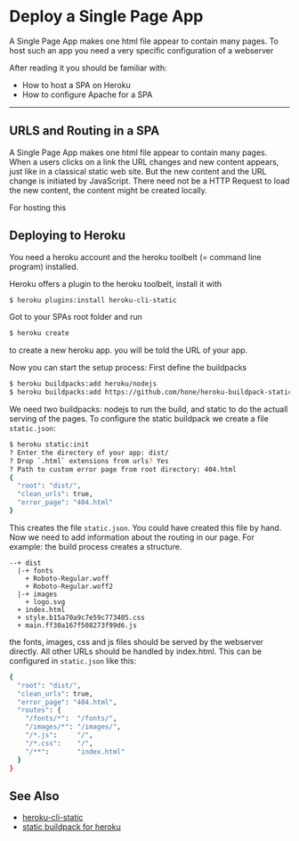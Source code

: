 Deploy a Single Page App
=======================

A Single Page App makes one html file appear
to contain many pages.  To host such an app
you need a very specific configuration of a webserver 

After reading it you should be familiar with:

* How to host a SPA on Heroku
* How to configure Apache for a SPA


---------------------------------------------------------------------------

URLS and Routing in a SPA
---------

A Single Page App makes one html file appear
to contain many pages.  When a users clicks on a link
the URL changes and new content appears, just like
in a classical static web site.  But the new
content and the URL change is initiated by JavaScript.
There need not be a HTTP Request to load the new
content, the content might be created locally.

For hosting this 


Deploying to Heroku
-------------------

You need a heroku account and the heroku toolbelt (= command line program) installed.

Heroku offers a plugin to the heroku toolbelt, install it with

```sh
$ heroku plugins:install heroku-cli-static
```

Got to your SPAs root folder and run

```sh
$ heroku create
```

to create a new heroku app.  you will be told the URL of your app.

Now you can start the setup process: First define the buildpacks

```sh
$ heroku buildpacks:add heroku/nodejs
$ heroku buildpacks:add https://github.com/hone/heroku-buildpack-static
```

We need two buildpacks: nodejs to run the build, and static to do
the actuall serving of the pages.  To configure the static buildpack
we create a file `static.json`:

```sh
$ heroku static:init
? Enter the directory of your app: dist/
? Drop `.html` extensions from urls? Yes
? Path to custom error page from root directory: 404.html
{
  "root": "dist/",
  "clean_urls": true,
  "error_page": "404.html"
}
```

This creates the file `static.json`. You could have created this file
by hand. Now we need to add information about the routing in our page.
For example: the build process creates a structure.

```
--+ dist
  |-+ fonts
    + Roboto-Regular.woff
    + Roboto-Regular.woff2
  |-+ images
    + logo.svg
  + index.html
  + style.b15a70a9c7e59c773405.css
  + main.ff30a167f508273f99d6.js
```

the fonts, images, css and js files should be served by the webserver directly.  All other URLs should be handled by index.html. This can be configured in `static.json` like this:

```sh
{
  "root": "dist/",
  "clean_urls": true,
  "error_page": "404.html",
  "routes": {
    "/fonts/*":  "/fonts/",
    "/images/*": "/images/",
    "/*.js":     "/",
    "/*.css":    "/",
    "/**":       "index.html"
  }  
}
```




See Also
--------

* [heroku-cli-static](https://www.npmjs.com/package/heroku-cli-static)
* [static buildpack for heroku](https://github.com/heroku/heroku-buildpack-static)
